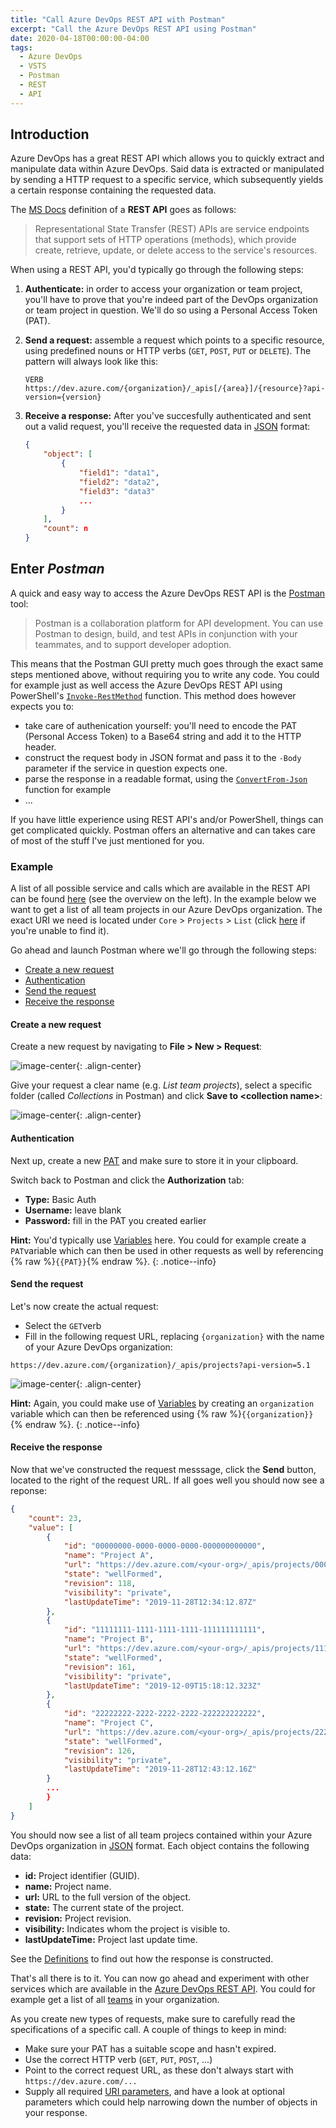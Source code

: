```yaml
---
title: "Call Azure DevOps REST API with Postman"
excerpt: "Call the Azure DevOps REST API using Postman"
date: 2020-04-18T00:00:00-04:00
tags:
  - Azure DevOps
  - VSTS
  - Postman
  - REST
  - API
---
```


## Introduction

Azure DevOps has a great REST API which allows you to quickly extract and manipulate data within Azure DevOps. Said data is extracted or manipulated by sending a HTTP request to a specific service, which subsequently yields a certain response containing the requested data.

The [MS Docs](https://docs.microsoft.com/en-us/rest/api/azure/devops/?view=azure-devops-rest-5.1) definition of a **REST API** goes as follows:

> Representational State Transfer (REST) APIs are service endpoints that support sets of HTTP operations (methods), which provide create, retrieve, update, or delete access to the service's resources.

When using a REST API, you'd typically go through the following steps:

1. **Authenticate:** in order to access your organization or team project, you'll have to prove that you're indeed part of the DevOps organization or team project in question. We'll do so using a Personal Access Token (PAT).<br/>

2. **Send a request:** assemble a request which points to a specific resource, using predefined nouns or HTTP verbs (`GET`, `POST`, `PUT` or `DELETE`). The pattern will always look like this:

    ```http
    VERB https://dev.azure.com/{organization}/_apis[/{area}]/{resource}?api-version={version}
    ```

3. **Receive a response:** After you've succesfully authenticated and sent out a valid request, you'll receive the requested data in [JSON](http://json.org/) format:

    ```json
    {
        "object": [
            {
                "field1": "data1",
                "field2": "data2",
                "field3": "data3"
                ...
            }
        ],
        "count": n
    }
    ```

## Enter *Postman*

A quick and easy way to access the Azure DevOps REST API is the [Postman](https://www.postman.com/) tool:

> Postman is a collaboration platform for API development. You can use Postman to design, build, and test APIs in conjunction with your teammates, and to support developer adoption.

This means that the Postman GUI pretty much goes through the exact same steps mentioned above, without requiring you to write any code. You could for example just as well access the Azure DevOps REST API using PowerShell's [`Invoke-RestMethod`](https://docs.microsoft.com/en-us/powershell/module/microsoft.powershell.utility/invoke-restmethod?view=powershell-7) function. This method does however expects you to:

- take care of authenication yourself: you'll need to encode the PAT (Personal Access Token) to a Base64 string and add it to the HTTP header.
- construct the request body in JSON format and pass it to the `-Body` parameter if the service in question expects one.
- parse the response in a readable format, using the [`ConvertFrom-Json`](https://docs.microsoft.com/en-us/powershell/module/microsoft.powershell.utility/convertfrom-json?view=powershell-7) function for example
- ...

If you have little experience using REST API's and/or PowerShell, things can get complicated quickly. Postman offers an alternative and can takes care of most of the stuff I've just mentioned for you.

### Example

A list of all possible service and calls which are available in the REST API can be found [here](https://docs.microsoft.com/en-us/rest/api/azure/devops/?view=azure-devops-rest-5.1) (see the overview on the left). In the example below we want to get a list of all team projects in our Azure DevOps organization. The exact URI we need is located under `Core` > `Projects` > `List` (click [here](https://docs.microsoft.com/en-us/rest/api/azure/devops/core/projects/list?view=azure-devops-rest-5.1) if you're unable to find it).

Go ahead and launch Postman where we'll go through the following steps:

- [Create a new request](#create-a-new-request)
- [Authentication](#authentication)
- [Send the request](#send-the-request)
- [Receive the response](#receive-the-response)

#### Create a new request

Create a new request by navigating to **File > New > Request**:

![image-center](/assets/images/postman_1.png){: .align-center}

Give your request a clear name (e.g. *List team projects*), select a specific folder (called *Collections* in Postman) and click **Save to \<collection name>**:

![image-center](/assets/images/postman_2.png){: .align-center}

#### Authentication

Next up, create a new [PAT](https://docs.microsoft.com/en-us/azure/devops/organizations/accounts/use-personal-access-tokens-to-authenticate?view=azure-devops&tabs=preview-page#create-personal-access-tokens-to-authenticate-access) and make sure to store it in your clipboard.

Switch back to Postman and click the **Authorization** tab:

- **Type:** Basic Auth
- **Username:** leave blank
- **Password:** fill in the PAT you created earlier

**Hint:** You'd typically use [Variables](https://learning.postman.com/docs/postman/variables-and-environments/variables/) here. You could for example create a `PAT`variable which can then be used in other requests as well by referencing {% raw %}`{{PAT}}`{% endraw %}.
{: .notice--info}

#### Send the request

Let's now create the actual request:

- Select the `GET`verb
- Fill in the following request URL, replacing `{organization}` with the name of your Azure DevOps organization:

```http
https://dev.azure.com/{organization}/_apis/projects?api-version=5.1
```

![image-center](/assets/images/postman_3.png){: .align-center}

**Hint:** Again, you could make use of [Variables](https://learning.postman.com/docs/postman/variables-and-environments/variables/) by creating an `organization` variable which can then be referenced using {% raw %}`{{organization}}`{% endraw %}.
{: .notice--info}

#### Receive the response

Now that we've constructed the request messsage, click the **Send** button, located to the right of the request URL. If all goes well you should now see a reponse:

```json
{
    "count": 23,
    "value": [
        {
            "id": "00000000-0000-0000-0000-000000000000",
            "name": "Project A",
            "url": "https://dev.azure.com/<your-org>/_apis/projects/00000000-0000-0000-0000-000000000000",
            "state": "wellFormed",
            "revision": 118,
            "visibility": "private",
            "lastUpdateTime": "2019-11-28T12:34:12.87Z"
        },
        {
            "id": "11111111-1111-1111-1111-111111111111",
            "name": "Project B",
            "url": "https://dev.azure.com/<your-org>/_apis/projects/11111111-1111-1111-1111-111111111111",
            "state": "wellFormed",
            "revision": 161,
            "visibility": "private",
            "lastUpdateTime": "2019-12-09T15:18:12.323Z"
        },
        {
            "id": "22222222-2222-2222-2222-222222222222",
            "name": "Project C",
            "url": "https://dev.azure.com/<your-org>/_apis/projects/22222222-2222-2222-2222-222222222222",
            "state": "wellFormed",
            "revision": 126,
            "visibility": "private",
            "lastUpdateTime": "2019-11-28T12:43:12.16Z"
        }
        ...
        }
    ]
}
```

You should now see a list of all team projecs contained within your Azure DevOps organization in [JSON](http://json.org/) format. Each object contains the following data:

- **id:** Project identifier (GUID).
- **name:** Project name.
- **url:** URL to the full version of the object.
- **state:** The current state of the project.
- **revision:** Project revision.
- **visibility:** Indicates whom the project is visible to.
- **lastUpdateTime:** Project last update time.

See the [Definitions](https://docs.microsoft.com/en-us/rest/api/azure/devops/core/projects/list?view=azure-devops-rest-5.1#definitions) to find out how the response is constructed.

That's all there is to it. You can now go ahead and experiment with other services which are available in the [Azure DevOps REST API](https://docs.microsoft.com/en-us/rest/api/azure/devops/?view=azure-devops-rest-5.1). You could for example get a list of all [teams](https://docs.microsoft.com/en-us/rest/api/azure/devops/core/teams/get%20all%20teams?view=azure-devops-rest-5.1) in your organization. 

As you create new types of requests, make sure to carefully read the specifications of a specific call. A couple of things to keep in mind:

- Make sure your PAT has a suitable scope and hasn't expired.
- Use the correct HTTP verb (`GET`, `PUT`, `POST`, ...)
- Point to the correct request URL, as these don't always start with `https://dev.azure.com/...`
- Supply all required [URI parameters](https://docs.microsoft.com/en-us/rest/api/azure/devops/core/teams/get%20all%20teams?view=azure-devops-rest-5.1#uri-parameters), and have a look at optional parameters which could help narrowing down the number of objects in your response.
